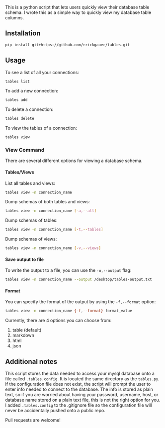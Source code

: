 This is a python script that lets users quickly view their database table schema. I wrote this as a simple way to quickly view my database table columns.

## Installation

```sh
pip install git+https://github.com/rrickgauer/tables.git
```

## Usage

To see a list of all your connections:

```sh
tables list
```

To add a new connection:

```sh
tables add
```

To delete a connection:

```sh
tables delete
```

To view the tables of a connection:

```sh
tables view
```


### View Command

There are several different options for viewing a database schema.

#### Tables/Views

List all tables and views:

```sh
tables view -n connection_name
```

Dump schemas of both tables and views:

```sh
tables view -n connection_name [-a,--all]
```

Dump schemas of tables:

```sh
tables view -n connection_name [-t,--tables]
```

Dump schemas of views:

```sh
tables view -n connection_name [-v,--views]
```

#### Save output to file

To write the output to a file, you can use the `-o,--output` flag:

```sh
tables view -n connection_name --output /desktop/tables-output.txt
```

#### Format

You can specify the format of the output by using the `-f,--format` option:

```sh
tables view -n connection_name {-f,--format} format_value
```

Currently, there are 4 options you can choose from:

1. table (default)
1. markdown
1. html
1. json


## Additional notes

This script stores the data needed to access your mysql database onto a file called ```.tables.config```. It is located the same directory as the ```tables.py```. If the configuration file does not exist, the script will prompt the user to enter info needed to connect to the database. The info is stored as plain text, so if you are worried about having your password, username, host, or database name stored on a plain text file, this is not the right option for you. I added ```.tables.config``` to the .gitignore file so the configuration file will never be accidentally pushed onto a public repo.

Pull requests are welcome!
